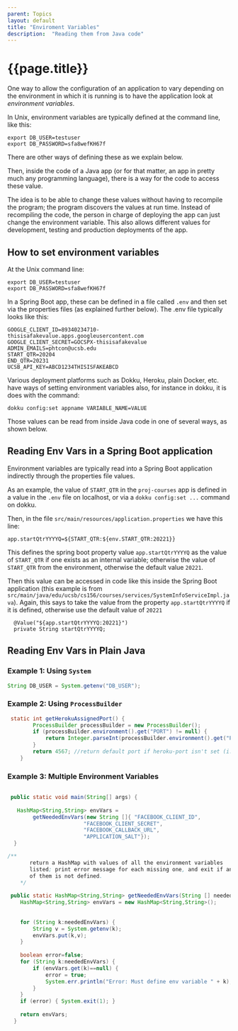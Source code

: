 ```yaml
---
parent: Topics
layout: default
title: "Enviroment Variables"
description:  "Reading them from Java code"
---
```


# {{page.title}}

One way to allow the configuration of an application to vary depending on the environment in which
it is running is to have the application look at *environment variables*.

In Unix, environment variables are typically defined at the command line, like this:

```
export DB_USER=testuser
export DB_PASSWORD=sfa8wefKH67f
```

There are other ways of defining these as we explain below.

Then, inside the code of a Java app (or for that matter, an app in pretty much any programming language), there is a way for the code to access these value.

The idea is to be able to change these values without having to recompile the program; the program discovers the values at run time.  Instead of recompiling the code, the person in charge of deploying the app can just change the environment variable.  This also allows different values for development, testing and production deployments of the app.

## How to set environment variables

At the Unix command line:

```
export DB_USER=testuser
export DB_PASSWORD=sfa8wefKH67f
```

In a Spring Boot app, these can be defined in a file called `.env` and then set via the properties files (as explained further below).  The .env file typically looks like this:

```
GOOGLE_CLIENT_ID=89340234710-thisisafakevalue.apps.googleusercontent.com
GOOGLE_CLIENT_SECRET=GOCSPX-thisisafakevalue
ADMIN_EMAILS=phtcon@ucsb.edu
START_QTR=20204
END_QTR=20231
UCSB_API_KEY=ABCD1234THISISFAKEABCD
```

Various deployment platforms such as Dokku, Heroku, plain Docker, etc. have ways of setting environment variables also, for instance in dokku, it is does with the command:

```
dokku config:set appname VARIABLE_NAME=VALUE
```

Those values can be read from inside Java code in one of several ways, as shown below.

## Reading Env Vars in a Spring Boot application

Environment variables are typically read into a Spring Boot application indirectly through the properties file values.

As an example, the value of `START_QTR` in the `proj-courses` app is defined in a value in the `.env` file on localhost, or via a `dokku config:set ...` command on dokku.

Then, in the file `src/main/resources/application.properties` we have this line:

```
app.startQtrYYYYQ=${START_QTR:${env.START_QTR:20221}}
```

This defines the spring boot property value `app.startQtrYYYYQ` as the value of `START_QTR` if one exists as an internal variable; otherwise the value of `START_QTR` from the environment, otherwise the default value `20221`.

Then this value can be accessed in code like this inside the Spring Boot application (this example is from `src/main/java/edu/ucsb/cs156/courses/services/SystemInfoServiceImpl.java`).  Again, this says to take the value from the property `app.startQtrYYYYQ` if it is defined,
otherwise use the default value of `20221`		

```
  @Value("${app.startQtrYYYYQ:20221}")
  private String startQtrYYYYQ;
```

## Reading Env Vars in Plain Java

### Example 1: Using `System`

```java
String DB_USER = System.getenv("DB_USER");
```

### Example 2: Using `ProcessBuilder`

```java
 static int getHerokuAssignedPort() {
        ProcessBuilder processBuilder = new ProcessBuilder();
        if (processBuilder.environment().get("PORT") != null) {
            return Integer.parseInt(processBuilder.environment().get("PORT"));
        }
        return 4567; //return default port if heroku-port isn't set (i.e. on localhost)
    }
```

### Example 3: Multiple Environment Variables

```java

 public static void main(String[] args) {
 
   HashMap<String,String> envVars =
	    getNeededEnvVars(new String []{ "FACEBOOK_CLIENT_ID",
					    "FACEBOOK_CLIENT_SECRET",
					    "FACEBOOK_CALLBACK_URL",
					    "APPLICATION_SALT"});
  }
```

```java
/**
       return a HashMap with values of all the environment variables
       listed; print error message for each missing one, and exit if any
       of them is not defined.
    */
    
 public static HashMap<String,String> getNeededEnvVars(String [] neededEnvVars) {
	HashMap<String,String> envVars = new HashMap<String,String>();
	
	
	for (String k:neededEnvVars) {
	    String v = System.getenv(k);
	    envVars.put(k,v);
	}
	
	boolean error=false;
	for (String k:neededEnvVars) {
	    if (envVars.get(k)==null) {
		    error = true;
		    System.err.println("Error: Must define env variable " + k);
	    }
	}
	if (error) { System.exit(1); }
	
	return envVars;
  }

```
